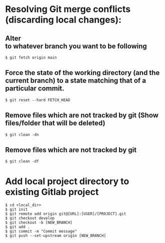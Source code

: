 # Resolving Git merge conflicts (discarding local changes):
## Alter <main> to whatever branch you want to be following
```
$ git fetch origin main
```
## Force the state of the working directory (and the current branch) to a state matching that of a particular commit.
```
$ git reset --hard FETCH_HEAD
```
## Remove files which are not tracked by git (Show files/folder that will be deleted)
```
$ git clean -dn
```
## Remove files which are not tracked by git
```
$ git clean -df
```

# Add local project directory to existing Gitlab project
```
$ cd <local_dir>
$ git init
$ git remote add origin git@[URL]:[USER]/[PROJECT].git
$ git checkout develop
$ git checkout -b [NEW_BRANCH]
$ git add .
$ git commit -m "Commit message"
$ git push --set-upstream origin [NEW_BRANCH]
```
